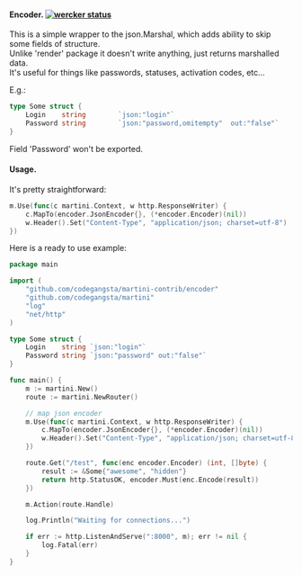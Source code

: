 #### Encoder. [![wercker status](https://app.wercker.com/status/170727695eeb0c8fef3220cd7585c855 "wercker status")](https://app.wercker.com/project/bykey/170727695eeb0c8fef3220cd7585c855)
This is a simple wrapper to the json.Marshal, which adds ability to skip some fields
of structure.  
Unlike 'render' package it doesn't write anything, just returns marshalled data.  
It's useful for things like passwords, statuses, activation codes, etc... 

E.g.:

```go
type Some struct {
	Login    string        `json:"login"`
	Password string        `json:"password,omitempty"  out:"false"`
}
```

Field 'Password' won't be exported.

#### Usage.
It's pretty straightforward:

```go
m.Use(func(c martini.Context, w http.ResponseWriter) {
	c.MapTo(encoder.JsonEncoder{}, (*encoder.Encoder)(nil))
	w.Header().Set("Content-Type", "application/json; charset=utf-8")
})
```

Here is a ready to use example:

```go
package main

import (
	"github.com/codegangsta/martini-contrib/encoder"
	"github.com/codegangsta/martini"
	"log"
	"net/http"
)

type Some struct {
	Login    string `json:"login"`
	Password string `json:"password" out:"false"`
}

func main() {
	m := martini.New()
	route := martini.NewRouter()

	// map json encoder
	m.Use(func(c martini.Context, w http.ResponseWriter) {
		c.MapTo(encoder.JsonEncoder{}, (*encoder.Encoder)(nil))
		w.Header().Set("Content-Type", "application/json; charset=utf-8")
	})

	route.Get("/test", func(enc encoder.Encoder) (int, []byte) {
		result := &Some{"awesome", "hidden"}
		return http.StatusOK, encoder.Must(enc.Encode(result))
	})

	m.Action(route.Handle)

	log.Println("Waiting for connections...")

	if err := http.ListenAndServe(":8000", m); err != nil {
		log.Fatal(err)
	}
}
```
